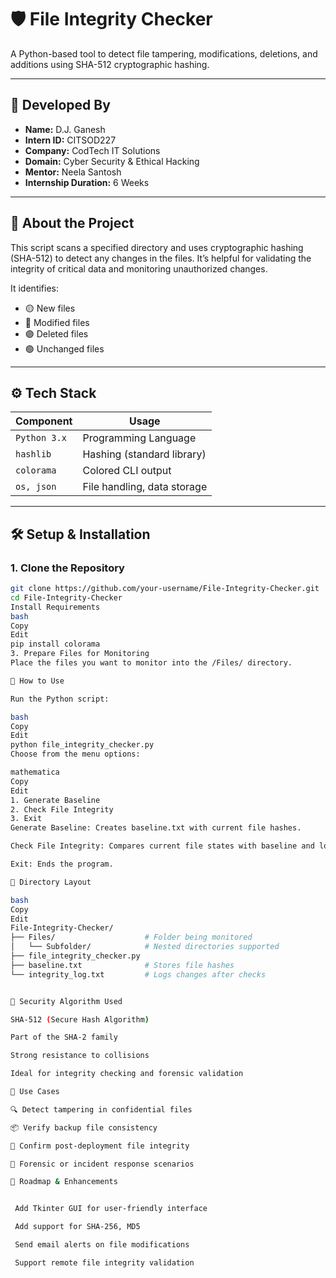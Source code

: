 # 🛡️ File Integrity Checker

A Python-based tool to detect file tampering, modifications, deletions, and additions using SHA-512 cryptographic hashing.

---

## 🔖 Developed By

- **Name:** D.J. Ganesh  
- **Intern ID:** CITSOD227  
- **Company:** CodTech IT Solutions  
- **Domain:** Cyber Security & Ethical Hacking  
- **Mentor:** Neela Santosh  
- **Internship Duration:** 6 Weeks  

---

## 📌 About the Project

This script scans a specified directory and uses cryptographic hashing (SHA-512) to detect any changes in the files. It’s helpful for validating the integrity of critical data and monitoring unauthorized changes.

It identifies:

- 🟡 New files
- 🔴 Modified files
- 🟣 Deleted files
- 🟢 Unchanged files

---

## ⚙️ Tech Stack

| Component     | Usage                          |
|---------------|--------------------------------|
| `Python 3.x`  | Programming Language            |
| `hashlib`     | Hashing (standard library)     |
| `colorama`    | Colored CLI output             |
| `os, json`    | File handling, data storage    |

---

## 🛠️ Setup & Installation

### 1. Clone the Repository

```bash
git clone https://github.com/your-username/File-Integrity-Checker.git
cd File-Integrity-Checker
Install Requirements
bash
Copy
Edit
pip install colorama
3. Prepare Files for Monitoring
Place the files you want to monitor into the /Files/ directory.

🧪 How to Use

Run the Python script:

bash
Copy
Edit
python file_integrity_checker.py
Choose from the menu options:

mathematica
Copy
Edit
1. Generate Baseline
2. Check File Integrity
3. Exit
Generate Baseline: Creates baseline.txt with current file hashes.

Check File Integrity: Compares current file states with baseline and logs differences.

Exit: Ends the program.

📁 Directory Layout

bash
Copy
Edit
File-Integrity-Checker/
├── Files/                    # Folder being monitored
│   └── Subfolder/            # Nested directories supported
├── file_integrity_checker.py
├── baseline.txt              # Stores file hashes
└── integrity_log.txt         # Logs changes after checks


🔐 Security Algorithm Used

SHA-512 (Secure Hash Algorithm)

Part of the SHA-2 family

Strong resistance to collisions

Ideal for integrity checking and forensic validation

📘 Use Cases

🔍 Detect tampering in confidential files

📦 Verify backup file consistency

🚀 Confirm post-deployment file integrity

🧪 Forensic or incident response scenarios

🌟 Roadmap & Enhancements


 Add Tkinter GUI for user-friendly interface

 Add support for SHA-256, MD5

 Send email alerts on file modifications

 Support remote file integrity validation

